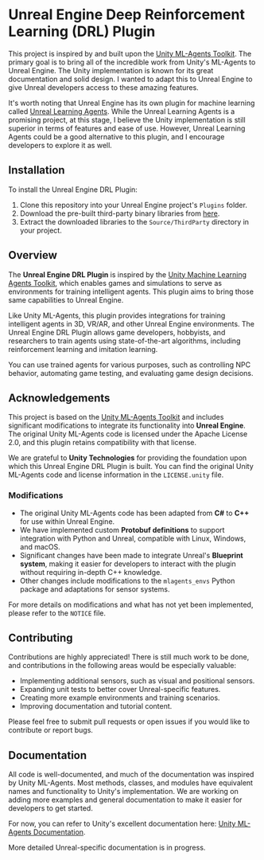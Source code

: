 # Unreal Engine Deep Reinforcement Learning (DRL) Plugin

This project is inspired by and built upon the [Unity ML-Agents Toolkit](https://github.com/Unity-Technologies/ml-agents).
The primary goal is to bring all of the incredible work from Unity's ML-Agents to Unreal Engine. The Unity implementation
is known for its great documentation and solid design. I wanted to adapt this to Unreal Engine to give Unreal developers
access to these amazing features.

It's worth noting that Unreal Engine has its own plugin for machine learning called
[Unreal Learning Agents](https://dev.epicgames.com/community/learning/courses/kRm/unreal-engine-learning-agents-5-4/4JPj/unreal-engine-learning-agents-intro-5-4).
While the Unreal Learning Agents is a promising project, at this stage, I believe the Unity implementation is still
superior in terms of features and ease of use. However, Unreal Learning Agents could be a good alternative to this plugin,
and I encourage developers to explore it as well.

## Installation

To install the Unreal Engine DRL Plugin:

1. Clone this repository into your Unreal Engine project's `Plugins` folder.
2. Download the pre-built third-party binary libraries from [here](https://github.com/AlanLaboratory/DeepReinforcementLearning/releases/tag/0.1.0).
3. Extract the downloaded libraries to the `Source/ThirdParty` directory in your project.

## Overview

The **Unreal Engine DRL Plugin** is inspired by the [Unity Machine Learning Agents Toolkit](https://github.com/Unity-Technologies/ml-agents),
which enables games and simulations to serve as environments for training intelligent agents. This plugin aims to bring
those same capabilities to Unreal Engine.

Like Unity ML-Agents, this plugin provides integrations for training intelligent agents in 3D, VR/AR, and other Unreal
Engine environments. The Unreal Engine DRL Plugin allows game developers, hobbyists, and researchers to train agents
using state-of-the-art algorithms, including reinforcement learning and imitation learning.

You can use trained agents for various purposes, such as controlling NPC behavior, automating game testing, and evaluating
game design decisions.

## Acknowledgements

This project is based on the [Unity ML-Agents Toolkit](https://github.com/Unity-Technologies/ml-agents) and includes
significant modifications to integrate its functionality into **Unreal Engine**. The original Unity ML-Agents code is
licensed under the Apache License 2.0, and this plugin retains compatibility with that license.

We are grateful to **Unity Technologies** for providing the foundation upon which this Unreal Engine DRL Plugin
is built. You can find the original Unity ML-Agents code and license information in the `LICENSE.unity` file.

### Modifications

- The original Unity ML-Agents code has been adapted from **C#** to **C++** for use within Unreal Engine.
- We have implemented custom **Protobuf definitions** to support integration with Python and Unreal, compatible with
  Linux, Windows, and macOS.
- Significant changes have been made to integrate Unreal's **Blueprint system**, making it easier for developers to
  interact with the plugin without requiring in-depth C++ knowledge.
- Other changes include modifications to the `mlagents_envs` Python package and adaptations for sensor systems.

For more details on modifications and what has not yet been implemented, please refer to the `NOTICE` file.

## Contributing

Contributions are highly appreciated! There is still much work to be done, and contributions in the following areas would
be especially valuable:

- Implementing additional sensors, such as visual and positional sensors.
- Expanding unit tests to better cover Unreal-specific features.
- Creating more example environments and training scenarios.
- Improving documentation and tutorial content.

Please feel free to submit pull requests or open issues if you would like to contribute or report bugs.

## Documentation

All code is well-documented, and much of the documentation was inspired by Unity ML-Agents. Most methods, classes, and
modules have equivalent names and functionality to Unity's implementation. We are working on adding more examples and
general documentation to make it easier for developers to get started.

For now, you can refer to Unity's excellent documentation here: [Unity ML-Agents Documentation](https://unity-technologies.github.io/ml-agents/ML-Agents-Overview/).

More detailed Unreal-specific documentation is in progress.
